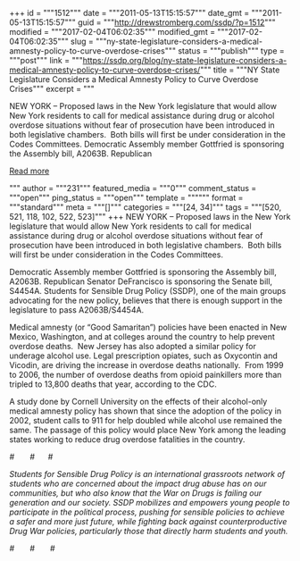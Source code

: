 +++
id = """1512"""
date = """2011-05-13T15:15:57"""
date_gmt = """2011-05-13T15:15:57"""
guid = """http://drewstromberg.com/ssdp/?p=1512"""
modified = """2017-02-04T06:02:35"""
modified_gmt = """2017-02-04T06:02:35"""
slug = """ny-state-legislature-considers-a-medical-amnesty-policy-to-curve-overdose-crises"""
status = """publish"""
type = """post"""
link = """https://ssdp.org/blog/ny-state-legislature-considers-a-medical-amnesty-policy-to-curve-overdose-crises/"""
title = """NY State Legislature Considers a Medical Amnesty Policy to Curve Overdose Crises"""
excerpt = """<p>NEW YORK &#8211; Proposed laws in the New York legislature that would allow New York residents to call for medical assistance during drug or alcohol overdose situations without fear of prosecution have been introduced in both legislative chambers.  Both bills will first be under consideration in the Codes Committees. Democratic Assembly member Gottfried is sponsoring the Assembly bill, A2063B. Republican</p>
<div class="h10"></div>
<p><a class="more-link2 flat" href="https://ssdp.org/blog/ny-state-legislature-considers-a-medical-amnesty-policy-to-curve-overdose-crises/">Read more</a></p>
"""
author = """231"""
featured_media = """0"""
comment_status = """open"""
ping_status = """open"""
template = """"""
format = """standard"""
meta = """[]"""
categories = """[24, 34]"""
tags = """[520, 521, 118, 102, 522, 523]"""
+++
NEW YORK &#8211; Proposed laws in the New York legislature that would allow New York residents to call for medical assistance during drug or alcohol overdose situations without fear of prosecution have been introduced in both legislative chambers.  Both bills will first be under consideration in the Codes Committees.



Democratic Assembly member Gottfried is sponsoring the Assembly bill, A2063B. Republican Senator DeFrancisco is sponsoring the Senate bill, S4454A. Students for Sensible Drug Policy (SSDP), one of the main groups advocating for the new policy, believes that there is enough support in the legislature to pass A2063B/S4454A.



Medical amnesty (or “Good Samaritan”) policies have been enacted in New Mexico, Washington, and at colleges around the country to help prevent overdose deaths.  New Jersey has also adopted a similar policy for underage alcohol use. Legal prescription opiates, such as Oxycontin and Vicodin, are driving the increase in overdose deaths nationally.  From 1999 to 2006, the number of overdose deaths from opioid painkillers more than tripled to 13,800 deaths that year, according to the CDC.



A study done by Cornell University on the effects of their alcohol-only medical amnesty policy has shown that since the adoption of the policy in 2002, student calls to 911 for help doubled while alcohol use remained the same. The passage of this policy would place New York among the leading states working to reduce drug overdose fatalities in the country.



<em>#       #      # </em>



<em>Students for Sensible Drug Policy is an international grassroots network of students who are concerned about the impact drug abuse has on our communities, but who also know that the War on Drugs is failing our generation and our society. SSDP mobilizes and empowers young people to participate in the political process, pushing for sensible policies to achieve a safer and more just future, while fighting back against counterproductive Drug War policies, particularly those that directly harm students and youth.</em>



<em>#       #       #</em>
